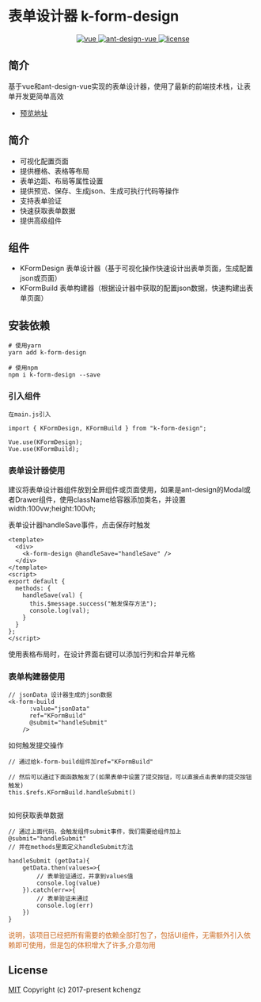 


# 表单设计器 k-form-design

<p align="center">
  <a href="https://github.com/vuejs/vue">
    <img src="https://img.shields.io/badge/vue-2.6.10-brightgreen.svg" alt="vue">
  </a>
  <a href="https://github.com/vueComponent/ant-design-vue">
    <img src="https://img.shields.io/badge/Ant%20Design%20Vue-1.3.14-blue" alt="ant-design-vue">
  </a>
  <a href="https://github.com/Kchengz/k-form-design/blob/master/LICENSE">
    <img src="https://img.shields.io/github/license/mashape/apistatus.svg" alt="license">
  </a>
</p>

## 简介
基于vue和ant-design-vue实现的表单设计器，使用了最新的前端技术栈，让表单开发更简单高效
- [预览地址](http://cdn.kcz66.com/form-design.html)

## 简介
- 可视化配置页面
- 提供栅格、表格等布局
- 表单边距、布局等属性设置
- 提供预览、保存、生成json、生成可执行代码等操作
- 支持表单验证
- 快速获取表单数据
- 提供高级组件

## 组件
- KFormDesign 表单设计器（基于可视化操作快速设计出表单页面，生成配置json或页面）
- KFormBuild 表单构建器（根据设计器中获取的配置json数据，快速构建出表单页面）

## 安装依赖
``` 
# 使用yarn 
yarn add k-form-design

# 使用npm 
npm i k-form-design --save
```

### 引入组件
``` 
在main.js引入

import { KFormDesign, KFormBuild } from "k-form-design";

Vue.use(KFormDesign);
Vue.use(KFormBuild);
```

### 表单设计器使用
建议将表单设计器组件放到全屏组件或页面使用，如果是ant-design的Modal或者Drawer组件，使用className给容器添加类名，并设置width:100vw;height:100vh;

表单设计器handleSave事件，点击保存时触发

``` 
<template>
  <div>
    <k-form-design @handleSave="handleSave" />
  </div>
</template>
<script>
export default {
  methods: {
    handleSave(val) {
      this.$message.success("触发保存方法");
      console.log(val);
    }
  }
};
</script>
```
使用表格布局时，在设计界面右键可以添加行列和合并单元格
### 表单构建器使用
``` 
// jsonData 设计器生成的json数据
<k-form-build
      :value="jsonData"
      ref="KFormBuild"
      @submit="handleSubmit"
    />
```
如何触发提交操作
```
// 通过给k-form-build组件加ref="KFormBuild"

// 然后可以通过下面函数触发了(如果表单中设置了提交按钮，可以直接点击表单的提交按钮触发)
this.$refs.KFormBuild.handleSubmit()


```
如何获取表单数据
```
// 通过上面代码，会触发组件submit事件，我们需要给组件加上@submit="handleSubmit"
// 并在methods里面定义handleSubmit方法

handleSubmit (getData){
	getData.then(values=>{
		// 表单验证通过，并拿到values值
		console.log(value)
	}).catch(err=>{
		// 表单验证未通过
		console.log(err)
	})
}
```

<p style="color:#ca6820;">
说明，该项目已经把所有需要的依赖全部打包了，包括UI组件，无需额外引入依赖即可使用，但是包的体积增大了许多,介意勿用
</p>	


<!-- 
![1.jpg](https://i.loli.net/2019/09/29/X2h9Kji5HpC6ZdB.png)
![2.jpg](https://i.loli.net/2019/09/29/OzBGS6F2ZmflMCw.png)
![3.jpg](https://i.loli.net/2019/09/29/oYOjwT3qUr2SMmA.png)
![4.jpg](https://i.loli.net/2019/09/29/JtCDZELxe3r5ARl.png)
![5.jpg](https://i.loli.net/2019/09/29/NTGmdoDPXvqHJMe.png) -->
<!-- ## 支持
如果你发现了新的bug或者有新的feature request，请新建一个issue -->

License
---
[MIT](https://github.com/Kchengz/k-form-design/blob/master/LICENSE)
Copyright (c) 2017-present kchengz